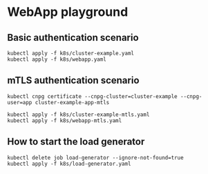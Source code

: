 # WebApp playground

## Basic authentication scenario

```
kubectl apply -f k8s/cluster-example.yaml
kubectl apply -f k8s/webapp.yaml
```

## mTLS authentication scenario

```
kubectl cnpg certificate --cnpg-cluster=cluster-example --cnpg-user=app cluster-example-app-mtls

kubectl apply -f k8s/cluster-example-mtls.yaml
kubectl apply -f k8s/webapp-mtls.yaml
```

## How to start the load generator

```
kubectl delete job load-generator --ignore-not-found=true
kubectl apply -f k8s/load-generator.yaml
```